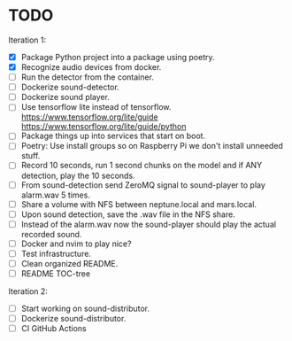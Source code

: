 # TODO

Iteration 1:

- [x] Package Python project into a package using poetry.
- [x] Recognize audio devices from docker.
- [ ] Run the detector from the container.
- [ ] Dockerize sound-detector.
- [ ] Dockerize sound player.
- [ ] Use tensorflow lite instead of tensorflow. https://www.tensorflow.org/lite/guide
      https://www.tensorflow.org/lite/guide/python
- [ ] Package things up into services that start on boot.
- [ ] Poetry: Use install groups so on Raspberry Pi we don't install unneeded stuff.
- [ ] Record 10 seconds, run 1 second chunks on the model and if ANY detection, play the
      10 seconds.
- [ ] From sound-detection send ZeroMQ signal to sound-player to play alarm.wav 5 times.
- [ ] Share a volume with NFS between neptune.local and mars.local.
- [ ] Upon sound detection, save the .wav file in the NFS share.
- [ ] Instead of the alarm.wav now the sound-player should play the actual recorded
      sound.
- [ ] Docker and nvim to play nice?
- [ ] Test infrastructure.
- [ ] Clean organized README.
- [ ] README TOC-tree

Iteration 2:

- [ ] Start working on sound-distributor.
- [ ] Dockerize sound-distributor.
- [ ] CI GitHub Actions
